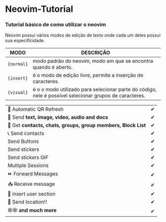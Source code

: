 # Neovim-Tutorial
### Tutorial básico de como utilizar o neovim
Neovim possui vários modos de edição de texto onde cada um deles possui sua especificidade.

MODO | DESCRIÇÃO
-----|-----------
`{normal}`| modo padrão do neovim, modo em que se encontra quando é aberto.
`{insert}`| é o modo de edição livre, permite a inserção de caracteres.
`{visual}`| é o o modo utilizado para selecionar parte do código, nele é possível selecionar grupos de caracteres.




|                                                               |   |
|---------------------------------------------------------------|---|
| 🚻 Automatic QR Refresh                                       | ✔ |
| 📁 Send **text, image, video, audio and docs**                | ✔ |
| 👥 Get **contacts, chats, groups, group members, Block List** | ✔ |
| 📞 Send contacts                                              | ✔ |
| Send Buttons                                                  | ✔ |
| Send stickers                                                 | ✔ |
| Send stickers GIF                                             | ✔ |
| Multiple Sessions                                             | ✔ |
| ⏩ Forward Messages                                            | ✔ |
| 📥 Receive message                                            | ✔ |
| 👤 insert user section                                        | ✔ |
| 📍 Send location!!                                            | ✔ |
| 🕸🕸 **and much more**                                        | ✔ |

